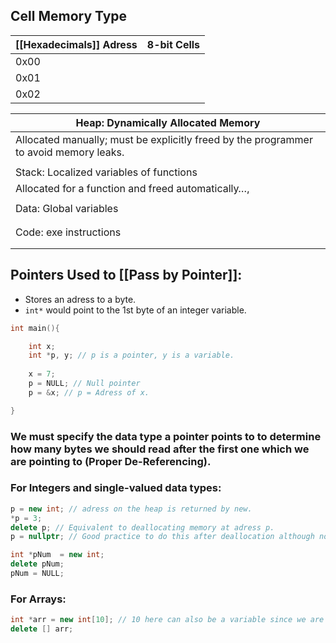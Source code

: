 ## Cell Memory Type

|[[Hexadecimals]] Adress|8-bit Cells|
|---|---|
|0x00||
|0x01||
|0x02||

|Heap: Dynamically Allocated Memory|
|---|
|Allocated manually; must be explicitly freed by the programmer to avoid memory leaks.|
||
|Stack: Localized variables of functions|
|Allocated for a function and freed automatically…,|
||
|Data: Global variables|
||
||
|Code: exe instructions|
||
||

## Pointers Used to [[Pass by Pointer]]:

- Stores an adress to a byte.
- `int*` would point to the 1st byte of an integer variable.

```cpp
int main(){

	int x;
	int *p, y; // p is a pointer, y is a variable.
	
	x = 7;
	p = NULL; // Null pointer
	p = &x; // p = Adress of x.

}
```

### We must specify the data type a pointer points to to determine how many bytes we should read after the first one which we are pointing to (Proper De-Referencing).

### For Integers and single-valued data types:

```cpp
p = new int; // adress on the heap is returned by new.
*p = 3;
delete p; // Equivalent to deallocating memory at adress p.
p = nullptr; // Good practice to do this after deallocation although not entirely necessary.
```

```cpp
int *pNum  = new int;
delete pNum;
pNum = NULL;
```

### For Arrays:

```cpp
int *arr = new int[10]; // 10 here can also be a variable since we are dynamically allocating
delete [] arr;
```